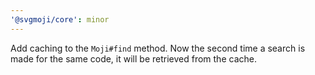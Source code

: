 ```yaml
---
'@svgmoji/core': minor
---
```


Add caching to the `Moji#find` method. Now the second time a search is made for the same code, it will be retrieved from the cache.
